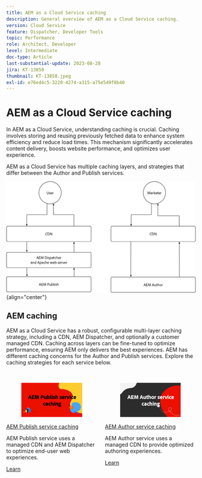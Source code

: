 ```yaml
---
title: AEM as a Cloud Service caching
description: General overview of AEM as a Cloud Service caching.
version: Cloud Service
feature: Dispatcher, Developer Tools
topic: Performance
role: Architect, Developer
level: Intermediate
doc-type: Article
last-substantial-update: 2023-08-28
jira: KT-13858
thumbnail: KT-13858.jpeg
exl-id: e76ed4c5-3220-4274-a315-a75e549f8b40
---
```

# AEM as a Cloud Service caching

In AEM as a Cloud Service, understanding caching is crucial. Caching involves storing and reusing previously fetched data to enhance system efficiency and reduce load times. This mechanism significantly accelerates content delivery, boosts website performance, and optimizes user experience.

AEM as a Cloud Service has multiple caching layers, and strategies that differ between the Author and Publish services. 

![AEM as a Cloud Service caching overview](./assets/overview/all.png){align="center"} 

## AEM caching

AEM as a Cloud Service has a robust, configurable multi-layer caching strategy, including a CDN, AEM Dispatcher, and optionally a customer managed CDN. Caching across layers can be fine-tuned to optimize performance, ensuring AEM only delivers the best experiences. AEM has different caching concerns for the Author and Publish services. Explore the caching strategies for each service below.


<div class="columns is-multiline" style="margin-top: 2rem">
    <div class="column is-half-tablet is-half-desktop is-half-widescreen" aria-label="AEM Publish service caching">
    <div class="card is-padded-small is-padded-big-mobile" style="height: 100%">
        <div class="card-image">
          <figure class="image is-16by9">
            <a href="./publish.md" title="AEM Publish service" tabindex="-1">
              <img class="is-bordered-r-small" src="./assets/overview/publish-card.png" alt="AEM Publish service caching">
            </a>
          </figure>
        </div>
        <div class="card-content is-padded-small">
          <div class="content">
            <p class="headline is-size-6 has-text-weight-bold"><a href="./publish.md" title="AEM Publish service caching">AEM Publish service caching</a></p>
            <p class="is-size-6">AEM Publish service uses a managed CDN and AEM Dispatcher to optimize end-user web experiences.</p>
            <a href="./publish.md" class="spectrum-Button spectrum-Button--outline spectrum-Button--primary spectrum-Button--sizeM">
              <span class="spectrum-Button-label has-no-wrap has-text-weight-bold">Learn</span>
            </a>
          </div>
        </div>
      </div>
    </div>
    <div class="column is-half-tablet is-half-desktop is-half-widescreen" aria-label="AEM Author service caching">
        <div class="card is-padded-small is-padded-big-mobile" style="height: 100%">
            <div class="card-image">
            <figure class="image is-16by9">
                <a href="./author.md" title="AEM Author service caching" tabindex="-1">
                <img class="is-bordered-r-small" src="./assets/overview/author-card.png" alt="AEM Author service caching">
                </a>
            </figure>
            </div>
            <div class="card-content is-padded-small">
            <div class="content">
                <p class="headline is-size-6 has-text-weight-bold"><a href="./author.md" title="AEM Author service caching">AEM Author service caching</a></p>
                <p class="is-size-6">AEM Author service uses a managed CDN to provide optimized authoring experiences.</p>
                <a href="./author.md" class="spectrum-Button spectrum-Button--outline spectrum-Button--primary spectrum-Button--sizeM">
                <span class="spectrum-Button-label has-no-wrap has-text-weight-bold">Learn</span>
                </a>
            </div>
            </div>
        </div>
    </div>
</div>
